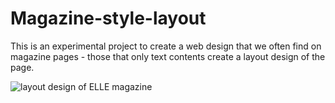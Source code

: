 # Magazine-style-layout

This is an experimental project to create a web design that we often find on magazine pages - those that only text contents create a layout design of the page. 

![layout design of ELLE magazine](https://github.com/JK-8989/layout-2/blob/images/screen-shot.png?raw=true)
